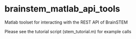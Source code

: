 # brainstem_matlab_api_tools
Matlab toolset for interacting with the REST API of BrainSTEM

Please see the tutorial script (stem_tutorial.m) for example calls
